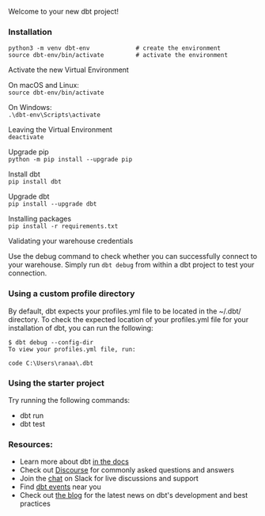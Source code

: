 Welcome to your new dbt project!

### Installation

```
python3 -m venv dbt-env             # create the environment
source dbt-env/bin/activate         # activate the environment
```

Activate the new Virtual Environment

On macOS and Linux:\
`source dbt-env/bin/activate`

On Windows:\
`.\dbt-env\Scripts\activate`

Leaving the Virtual Environment\
`deactivate`

Upgrade pip\
`python -m pip install --upgrade pip`

Install dbt\
`pip install dbt`

Upgrade dbt\
`pip install --upgrade dbt`

Installing packages\
`pip install -r requirements.txt`


Validating your warehouse credentials

Use the debug command to check whether you can successfully connect to your warehouse. Simply run `dbt debug` from within a dbt project to test your connection.

### Using a custom profile directory
By default, dbt expects your profiles.yml file to be located in the ~/.dbt/ directory. To check the expected location of your profiles.yml file for your installation of dbt, you can run the following:

```
$ dbt debug --config-dir
To view your profiles.yml file, run:

code C:\Users\ranaa\.dbt
```


### Using the starter project

Try running the following commands:
- dbt run
- dbt test


### Resources:
- Learn more about dbt [in the docs](https://docs.getdbt.com/docs/introduction)
- Check out [Discourse](https://discourse.getdbt.com/) for commonly asked questions and answers
- Join the [chat](http://slack.getdbt.com/) on Slack for live discussions and support
- Find [dbt events](https://events.getdbt.com) near you
- Check out [the blog](https://blog.getdbt.com/) for the latest news on dbt's development and best practices
